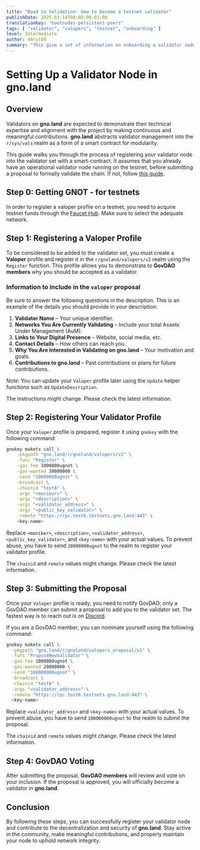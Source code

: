 ```yaml
---
title: "Road to Validation: How to become a testnet validator"
publishDate: 2025-03-14T08:00:00-01:00
translationKey: "bootnodes-persistent-peers"
tags: [ "validator", "valopers", "testnet", "onboarding" ]
level: Intermediate
author: d4ryl00
summary: "This give a set of information on onboarding a validator node: how to register as a validator operator (valoper) in the registry and how to submit a validator proposal"
---
```


# Setting Up a Validator Node in gno.land

## Overview

Validators on **gno.land** are expected to demonstrate their technical expertise and alignment with the project by
making continuous and meaningful contributions. **gno.land** abstracts validator management into the `r/sys/vals` realm
as a form of a smart contract for modularity.

This guide walks you through the process of registering your validator node into the validator set with a
smart-contract. It assumes that you already have an operational validator node running on the testnet, before submitting
a proposal to formally validate the chain. If not, follow [this guide](https://gnops.io/articles/guides/remote-chain/).

## Step 0: Getting GNOT - for testnets

In order to register a valoper profile on a testnet, you need to acquire testnet funds through
the [Faucet Hub](https://faucet.gno.land). Make sure to select the adequate network.

## Step 1: Registering a Valoper Profile

To be considered to be added to the validator set, you must create a **Valoper** profile and register it in the
`r/gnoland/valopers/v2` realm using the `Register` function. This profile allows you to demonstrate to **GovDAO members**
why you should be accepted as a validator.

### Information to include in the `valoper` proposal

Be sure to answer the following questions in the description. This is an example of the details you should provide in
your description:

1. **Validator Name** – Your unique identifier.
2. **Networks You Are Currently Validating** – Include your total Assets Under Management (AuM).
3. **Links to Your Digital Presence** – Website, social media, etc.
4. **Contact Details** – How others can reach you.
5. **Why You Are Interested in Validating on gno.land** – Your motivation and goals.
6. **Contributions to gno.land** – Past contributions or plans for future contributions.

_Note:_ You can update your `Valoper` profile later using the `Update` helper functions such as `UpdateDescription`.

The instructions might change. Please check the latest information.

## Step 2: Registering Your Validator Profile

Once your `Valoper` profile is prepared, register it using `gnokey` with the following command:

```sh
gnokey maketx call \
    -pkgpath "gno.land/r/gnoland/valopers/v2" \
    -func "Register" \
    -gas-fee 1000000ugnot \
    -gas-wanted 30000000 \
    -send "20000000ugnot" \
    -broadcast \
    -chainid "test6" \
    -args "<moniker>" \
    -args "<description>" \
    -args "<validator_address>" \
    -args "<public_key_validator>" \
    -remote "https://rpc.test6.testnets.gno.land:443" \
    <key-name>
```

Replace `<moniker>`, `<description>`, `<validator_address>`, `<public_key_validator>`, and `<key-name>` with your actual
values. To prevent abuse, you have to send `20000000ugnot` to the realm to register your validator profile.

The `chainid` and `remote` values might change. Please check the latest information.

## Step 3: Submitting the Proposal

Once your `Valoper` profile is ready, you need to notify GovDAO; only a GovDAO member can submit a proposal to add you
to the validator set. The fastest way is to reach out is on [Discord](https://discord.gg/gnoland).

If you are a GovDAO member, you can nominate yourself using the following command:

```sh
gnokey maketx call \
  -pkgpath "gno.land/r/gnoland/valopers_proposal/v2" \
  -func "ProposeNewValidator" \
  -gas-fee 1000000ugnot \
  -gas-wanted 20000000 \
  -send "100000000ugnot" \
  -broadcast \
  -chainid "test6" \
  -args "<validator_address>" \
  -remote "https://rpc.test6.testnets.gno.land:443" \
  <key-name>
```

Replace `<validator_address>` and `<key-name>` with your actual values. To prevent abuse, you have to send
`100000000ugnot` to the realm to submit the proposal.

The `chainid` and `remote` values might change. Please check the latest information.

## Step 4: GovDAO Voting

After submitting the proposal, **GovDAO members** will review and vote on your inclusion. If the proposal is approved,
you will officially become a validator in **gno.land**.

## Conclusion

By following these steps, you can successfully register your validator node and contribute to the decentralization and
security of **gno.land**. Stay active in the community, make meaningful contributions, and properly maintain your node
to uphold network integrity.
